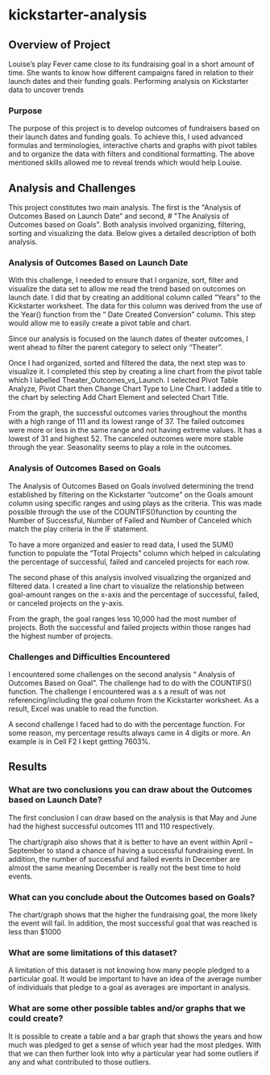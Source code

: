 # kickstarter-analysis
## Overview of Project
Louise’s play Fever came close to its fundraising goal in a short amount of time. She wants to know how different campaigns fared in relation to their launch dates and their funding goals. Performing analysis on Kickstarter data to uncover trends
### Purpose
The purpose of this project is to develop outcomes of fundraisers based on their launch dates and funding goals. To achieve this, I used advanced formulas and terminologies, interactive charts and graphs with pivot tables and  to organize the data with filters and conditional formatting. The above mentioned skills allowed me to reveal trends which would help Louise.
## Analysis and Challenges
This project constitutes two main analysis.  The first is the "Analysis of Outcomes Based on Launch Date" and second, # "The Analysis of Outcomes based on Goals". Both analysis involved 
organizing, filtering, sorting and visualizing the data. Below gives a detailed description of both analysis.
### Analysis of Outcomes Based on Launch Date
With this challenge, I needed to ensure that I organize, sort, filter and visualize the data set to allow me read the trend based on outcomes on launch date. I did that by creating an additional column  called “Years” to the Kickstarter worksheet. The data for this column was derived from the use of the Year() function from the “ Date Created Conversion” column. This step would allow me to easily create a pivot table and chart. 

Since our analysis is focused on the launch dates of theater outcomes, I went ahead to filter the parent category to select only “Theater”.

Once I had organized, sorted and filtered the data, the next step was to visualize it. I completed this step by creating a line chart from the pivot table which I labelled Theater_Outcomes_vs_Launch.  I selected Pivot Table Analyze, Pivot Chart then Change Chart Type to Line Chart.  I added a title to the chart by selecting Add Chart Element and selected Chart Title.

From the graph, the successful outcomes varies throughout the months  with a high range of 111 and its lowest range of 37. The failed outcomes were more or less in the same range and not having extreme values. It has a lowest of 31 and highest 52. The canceled outcomes were more stable through the year. Seasonality seems to play a role in the outcomes.   
### Analysis of Outcomes Based on Goals
The Analysis of Outcomes Based on Goals involved determining the trend established by filtering on the Kickstarter “outcome” on the Goals amount column using specific ranges  and using plays as the criteria. This was made possible through the use of the COUNTIFS()function by counting the Number of Successful, Number of Failed and Number of Canceled which match the play criteria in the IF statement. 

To have a more organized and easier to read data, I used the SUM() function to populate the “Total Projects” column which helped in calculating the percentage of successful, failed and canceled projects for each row. 

The second phase of this analysis involved visualizing the organized and filtered data. I created a line chart to visualize the relationship between goal-amount ranges on the x-axis and the percentage of successful, failed, or canceled projects on the y-axis. 

From the graph, the goal ranges less 10,000 had the most number of projects. Both the successful and failed projects within those ranges had the highest number of projects. 

### Challenges and Difficulties Encountered

I encountered some challenges on the second analysis “ Analysis of Outcomes Based on Goal”. The challenge had to do with the COUNTIFS() function. The challenge I encountered was a s a result of was not referencing/including the goal column from the Kickstarter worksheet. As a result, Excel was unable to read the function. 

A second challenge I faced had to do with the percentage function. For some reason, my  percentage results always came in 4 digits or more. An example is in Cell F2 I kept getting 7603%.
## Results
### What are two conclusions you can draw about the Outcomes based on Launch Date?
The first conclusion I can draw based on the analysis is that May and June had the highest successful outcomes 111 and 110 respectively.  

The chart/graph also shows that it is better to have an event within April – September to stand a chance of having a successful fundraising event. In addition, the number of successful and failed events in December are almost the same meaning December is really not the best time to hold events.

### What can you conclude about the Outcomes based on Goals?
The chart/graph shows that the higher the fundraising goal, the more likely the event will fail. In addition, the most successful goal that was reached is less than $1000

### What are some limitations of this dataset?
A limitation of this dataset is not knowing how many people pledged to a particular goal. It would be important to have an idea of the average number of individuals that pledge to a goal as averages are important in analysis. 

### What are some other possible tables and/or graphs that we could create?
It is possible to create a table and a bar graph that shows the years and how much was pledged to get a sense of which year had the most pledges. With that we can then further look into why a particular year had some outliers if any and what contributed to those outliers.
